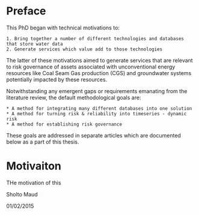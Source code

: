 # Preface

This PhD began with technical motivations to: 

```
1. Bring together a number of different technologies and databases that store water data
2. Generate services which value add to those technologies

```
The latter of these motivations aimed to generate services that are relevant to risk governance of assets associated with unconventional energy resources like Coal Seam Gas production (CGS) and groundwater systems potentially impacted by these resources.

Notwithstanding any emergent gaps or requirements emanating from the literature review, the default methodological goals are:

```
* A method for integrating many different databases into one solution 
* A method for turning risk & reliability into timeseries - dynamic risk 
* A method for establishing risk governance

```

These goals are addressed in separate articles which are documented below as a part of this thesis.


# Motivaiton

THe motivation of this 


Sholto Maud

01/02/2015
